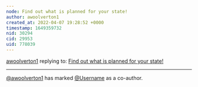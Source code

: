 ```yaml
---
node: Find out what is planned for your state! 
author: awoolverton1
created_at: 2022-04-07 19:28:52 +0000
timestamp: 1649359732
nid: 30294
cid: 29953
uid: 778039
---
```




[awoolverton1](../profile/awoolverton1) replying to: [Find out what is planned for your state! ](../notes/awoolverton1/04-07-2022/find-out-what-is-planned-for-your-state)

----
 [@awoolverton1](/profile/awoolverton1) has marked [@Username](/profile/Username) as a co-author. 